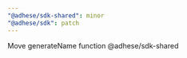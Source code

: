 ```yaml
---
"@adhese/sdk-shared": minor
"@adhese/sdk": patch
---
```


Move generateName function @adhese/sdk-shared
